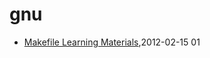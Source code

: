 # gnu
* [Makefile Learning Materials](/2012/2012-02-15-learning-c-programming-makefile-learning-materials),2012-02-15 01
